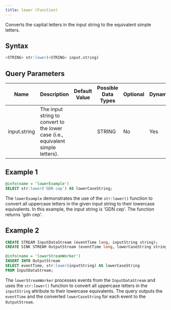```yaml
---
title: lower (Function)
---
```


Converts the capital letters in the input string to the equivalent simple letters.

## Syntax

```sql
<STRING> str:lower(<STRING> input.string)
```

## Query Parameters

| Name | Description  | Default Value | Possible Data Types | Optional | Dynamic |
|------|--------------|---------------|---------------------|----------|---------|
| input.string | The input string to convert to the lower case (i.e., equivalent simple letters). |       | STRING              | No       | Yes     |

## Example 1

```sql
@info(name = 'lowerExample')
SELECT str:lower('GDN cep') AS lowerCaseString;
```

The `lowerExample` demonstrates the use of the `str:lower()` function to convert all uppercase letters in the given input string to their lowercase equivalents. In this example, the input string is 'GDN cep'. The function returns 'gdn cep'.

## Example 2

```sql
CREATE STREAM InputDataStream (eventTime long, inputString string);
CREATE SINK STREAM OutputStream (eventTime long, lowerCaseString string);

@info(name = 'lowerStreamWorker')
INSERT INTO OutputStream
SELECT eventTime, str:lower(inputString) AS lowerCaseString
FROM InputDataStream;
```

The `lowerStreamWorker` processes events from the `InputDataStream` and uses the `str:lower()` function to convert all uppercase letters in the `inputString` attribute to their lowercase equivalents. The query outputs the `eventTime` and the converted `lowerCaseString` for each event to the `OutputStream`.
